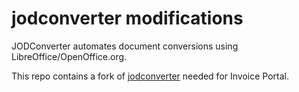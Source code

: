 # jodconverter modifications

JODConverter automates document conversions using LibreOffice/OpenOffice.org.

This repo contains a fork of [jodconverter](https://github.com/mirkonasato/jodconverter) needed for Invoice Portal.
